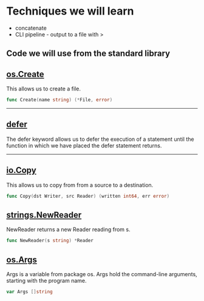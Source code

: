 # Techniques we will learn

- concatenate
- CLI pipeline - output to a file with >

## Code we will use from the standard library

## [os.Create](https://godoc.org/os#Create)

This allows us to create a file.

``` Go
func Create(name string) (*File, error)
```

***

## [defer](https://golang.org/ref/spec#Defer_statements)

The defer keyword allows us to defer the execution of a statement until the function in which we have placed the defer statement returns.

***

## [io.Copy](https://godoc.org/io#Copy)

This allows us to copy from from a source to a destination.

``` Go
func Copy(dst Writer, src Reader) (written int64, err error)
```

## [strings.NewReader](https://godoc.org/strings#NewReader)

NewReader returns a new Reader reading from s.

``` Go
func NewReader(s string) *Reader
```

## [os.Args](https://godoc.org/os#pkg-variables)

Args is a variable from package os. Args hold the command-line arguments, starting with the program name.

``` Go
var Args []string
```
